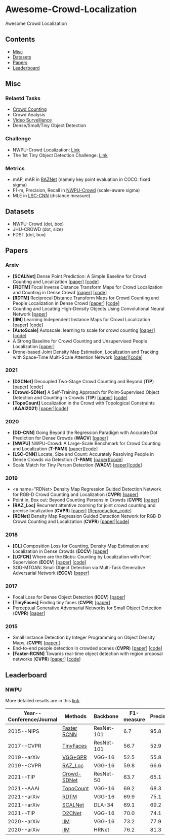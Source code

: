 # Awesome-Crowd-Localization
Awesome Crowd Localization

## Contents
* [Misc](#misc)
* [Datasets](#datasets)
* [Papers](#papers)
* [Leaderboard](#leaderboard)

## Misc

### Relaetd Tasks
- [Crowd Counting](https://github.com/gjy3035/Awesome-Crowd-Counting)
- Crowd Analysis
- [Video Surveillance](https://github.com/CommissarMa/Awesome-Public-Safety-in-Vision)
- Dense/Small/Tiny Object Detection

### Challenge
- NWPU-Crowd Localization: [Link](https://www.crowdbenchmark.com/nwpucrowdloc.html)
- The 1st Tiny Object Detection Challenge: [Link](https://github.com/ucas-vg/TinyBenchmark)

### Metrics
- mAP, mAR in [RAZNet](http://www.muyadong.com/paper/cvpr19_0484.pdf) (namely key point evaluation in COCO: fixed sigma)
- F1-m, Precision, Recall in [NWPU-Crowd](https://arxiv.org/abs/2001.03360) (scale-aware sigma)
- MLE in [LSC-CNN](https://arxiv.org/abs/1906.07538) (distance measure)

## Datasets
- NWPU-Crowd (dot, box)
- JHU-CROWD (dot, size)
- FDST (dot, box)

## Papers

### Arxiv 
- <a name=" SCALNet"></a> **[SCALNet]** Dense Point Prediction: A Simple Baseline for Crowd Counting and Localization [[paper]](https://arxiv.org/abs/2104.12505) [[code]](https://github.com/WangyiNTU/SCALNet)
- <a name="RDTM"></a> **[FIDTM]** Focal Inverse Distance Transform Maps for Crowd Localization and Counting in Dense Crowd [[paper]](https://arxiv.org/pdf/2102.07925.pdf) [[code]](https://github.com/dk-liang/FIDTM)
- <a name="RDTM"></a> **[RDTM]** Reciprocal Distance Transform Maps for Crowd Counting and People Localization in Dense Crowd [[paper]](https://arxiv.org/abs/2102.07925) [[code]](https://github.com/dk-liang/RDTM)
- Counting and Locating High-Density Objects Using Convolutional Neural Network [[paper](https://arxiv.org/pdf/2102.04366.pdf)]
- <a name="IIM"></a> **[IIM]**  Learning Independent Instance Maps for Crowd Localization  [[paper](https://arxiv.org/pdf/2012.04164.pdf)] [[code](https://github.com/taohan10200/IIM)]
- <a name='AutoScale'></a> **[AutoScale]** Autoscale: learning to scale for crowd counting  [[paper](https://arxiv.org/pdf/1912.09632.pdf)] [[code](https://github.com/dk-liang/AutoScale)]
- A Strong Baseline for Crowd Counting and Unsupervised People Localization [[paper](https://arxiv.org/abs/2011.03725)]
- Drone-based Joint Density Map Estimation, Localization and Tracking with Space-Time Multi-Scale Attention Network [[paper](https://arxiv.org/abs/1912.01811)][[code](https://github.com/VisDrone)]

### 2021
- <a name="D2CNet"></a> **[D2CNet]** Decoupled Two-Stage Crowd Counting and Beyond (**TIP**) [[paper]](https://ieeexplore.ieee.org/document/9347700) [[code]](https://git.io/d2cnet)
- <a name="Crowd-SDNet"></a> **[Crowd-SDNet]** A Self-Training Approach for Point-Supervised Object Detection and Counting in Crowds (**TIP**) [[paper]](https://ieeexplore.ieee.org/abstract/document/9347744/) [[code]]( https://github.com/WangyiNTU/Point-supervised-crowd-detection)
- <a name="TopoCount"></a> **[TopoCount]**  Localization in the Crowd with Topological Constraints (**AAAI2021**) [[paper](https://arxiv.org/abs/2012.12482)][[code](https://github.com/ShahiraAbousamra/TopoCount)]

### 2020 
- <a name="DD-CNN"></a> **[DD-CNN]** Going Beyond the Regression Paradigm with Accurate Dot Prediction for Dense Crowds (**WACV**) [[paper]](https://ieeexplore.ieee.org/abstract/document/9093386)
- <a name="NWPU"></a> **[NWPU]** NWPU-Crowd: A Large-Scale Benchmark for Crowd Counting and Localization (**T-PAMI**) [[paper](https://arxiv.org/abs/2001.03360)][[code](https://gjy3035.github.io/NWPU-Crowd-Sample-Code/)]
- <a name="LSC-CNN"></a> **[LSC-CNN]** Locate, Size and Count: Accurately Resolving People in Dense Crowds via Detection (**T-PAMI**) [[paper](https://arxiv.org/abs/1906.07538)][[code](https://github.com/val-iisc/lsc-cnn)]
- Scale Match for Tiny Person Detection (**WACV**) [[paper](https://openaccess.thecvf.com/content_WACV_2020/papers/Yu_Scale_Match_for_Tiny_Person_Detection_WACV_2020_paper.pdf)][[code](https://github.com/ucas-vg/TinyBenchmark)]


### 2019 
- <a name="RDNet></a> Density Map Regression Guided Detection Network for RGB-D Crowd Counting and Localization (**CVPR**) [[paper]](https://openaccess.thecvf.com/content_CVPR_2019/papers/Lian_Density_Map_Regression_Guided_Detection_Network_for_RGB-D_Crowd_Counting_CVPR_2019_paper.pdf)
- Point in, Box out: Beyond Counting Persons in Crowds  (**CVPR**) [[paper](https://openaccess.thecvf.com/content_CVPR_2019/papers/Liu_Point_in_Box_Out_Beyond_Counting_Persons_in_Crowds_CVPR_2019_paper.pdf)]
- <a name="RAZ_Loc"></a> **[RAZ_Loc]** Recurrent attentive zooming for joint crowd counting and precise localization  (**CVPR**) [[paper](https://openaccess.thecvf.com/content_CVPR_2019/papers/Liu_Recurrent_Attentive_Zooming_for_Joint_Crowd_Counting_and_Precise_Localization_CVPR_2019_paper.pdf)] [[Reproduction_code](https://github.com/gjy3035/NWPU-Crowd-Sample-Code-for-Localization)]
- <a name="RDNet"></a> **[RDNet]** Density Map Regression Guided Detection Network for RGB-D Crowd Counting and Localization (**CVPR**) [[paper](http://openaccess.thecvf.com/content_CVPR_2019/papers/Lian_Density_Map_Regression_Guided_Detection_Network_for_RGB-D_Crowd_Counting_CVPR_2019_paper.pdf)][[code](https://github.com/svip-lab/RGBD-Counting)] 

### 2018 
- <a name="CL"></a> **[CL]** Composition Loss for Counting, Density Map Estimation and Localization in Dense Crowds (**ECCV**) [[paper](https://arxiv.org/abs/1808.01050)]
- <a name="LCFCN"></a> **[LCFCN]**  Where are the Blobs: Counting by Localization with Point Supervision (**ECCV**) [[paper](https://arxiv.org/abs/1807.09856)] [[code](https://github.com/ElementAI/LCFCN)]
- SOD-MTGAN: Small Object Detection via Multi-Task Generative Adversarial Network (**ECCV**) [[paper](https://openaccess.thecvf.com/content_ECCV_2018/papers/Yongqiang_Zhang_SOD-MTGAN_Small_Object_ECCV_2018_paper.pdf)]

### 2017 
- Focal Loss for Dense Object Detection (**ICCV**) [[paper](https://openaccess.thecvf.com/content_ICCV_2017/papers/Lin_Focal_Loss_for_ICCV_2017_paper.pdf)]
- <a name="TinyFaces"></a> **[TinyFaces]** Finding tiny faces (**CVPR**) [[paper](https://openaccess.thecvf.com/content_cvpr_2017/papers/Hu_Finding_Tiny_Faces_CVPR_2017_paper.pdf)]
- Perceptual Generative Adversarial Networks for Small Object Detection (**CVPR**) [[paper](https://openaccess.thecvf.com/content_cvpr_2017/papers/Li_Perceptual_Generative_Adversarial_CVPR_2017_paper.pdf)]

### 2015 
- Small Instance Detection by Integer Programming on Object Density Maps, (**CVPR**) [[paper ]](https://openaccess.thecvf.com/content_cvpr_2015/papers/Ma_Small_Instance_Detection_2015_CVPR_paper.pdf)
- <a name="Hydra-CNN"></a>  End-to-end people detection in crowded scenes  (**CVPR**) [[paper](https://www.cv-foundation.org/openaccess/content_cvpr_2016/papers/Stewart_End-To-End_People_Detection_CVPR_2016_paper.pdf)] [[code](https://github.com/gramuah/ccnn)]
- <a name="Faster_RCNN"></a> **[Faster-RCNN]** Towards real-time object detection with region proposal networks  (**CVPR**) [[paper](http://agamenon.tsc.uah.es/Investigacion/gram/publications/eccv2016-onoro.pdf)] [[code](https://github.com/gramuah/ccnn)]

## Leaderboard

### NWPU

More detailed results are in this [link](https://www.crowdbenchmark.com/nwpucrowdloc.html).

| Year--Conference/Journal |Methods      |Backbone |F1-measure|Precise|Recall|        A0~A5                 |  Avg. | 
|  --------------------------|----------|---------- | -------  | --------| -------|-------------------------     |-------|
| 2015--NIPS | [Faster RCNN](#RCNN)       |ResNet-101| 6.7      | 95.8    | 3.5    | 0/0.002/0.4/7.9/37.2/63.5    | 18.2  |
| 2017--CVPR | [TinyFaces](#TinyFaces)    |ResNet-101| 56.7     | 52.9    | 61.1   | 4.2/22.6/59.1/90.0/93.1/89.6 | 59.8  |
| 2019--arXiv | [VGG+GPR](#VGG)           |VGG-16    | 52.5     | 55.8    | 49.6   | 3.1/27.2/49.1/68.7/49.8/26.3 | 37.4  |
| 2019--CVPR | [RAZ_Loc](#RAZ_Loc)        |VGG-16    | 59.8     | 66.6    | 54.3   | 3.1/27.2/49.1/68.7/49.8/26.3 | 42.4  |
| 2021--TIP | [Crowd-SDNet](#Crowd-SDNet) |ResNet-50 | 63.7     | 65.1    | 62.4   | 7.3/43.7/62.4/75.7/71.2/70.2 | 55.1  |
| 2021--AAAI | [TopoCount](#TopoCount)    |VGG-16    | 69.2     | 68.3    | 70.1   | 5.7/39.1/72.2/85.7/87.3/89.7 | 63.3  |
| 2021--arXiv | [RDTM](#RDTM)             |VGG-16    | 69.9     | 75.1    | 65.4   | 11.5/46.3/68.5/74.9/54.6/18.2 | 45.7 |
| 2021--arXiv | [SCALNet](#SCALNet)       |DLA-34    | 69.1     |69.2     |69.0    | - | - |
| 2021--TIP   | [D2CNet](#D2CNet)         |VGG-16    | 70.0     | 74.1    | 66.2   | 11.3/50.2/67.8/74.5/69.5/76.5| 58.3 |
| 2020--arXiv | [IIM](#IIM)               |VGG-16    | 73.2     | 77.9    | 69.2   | 10.1/44.1/70.7/82.4/83.0/61.4| 58.7  | 
| 2020--arXiv | [IIM](#IIM)               |HRNet     | 76.2     | 81.3    | 71.7   | 12.0/46.0/73.2/85.5/86.7/64.3| 61.3  |  
